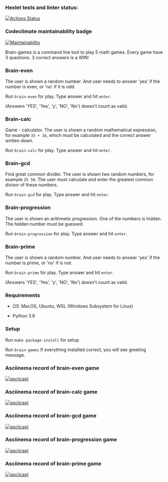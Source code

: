 ### Hexlet tests and linter status:
[![Actions Status](https://github.com/yudzhum/python-project-49/workflows/hexlet-check/badge.svg)](https://github.com/yudzhum/python-project-49/actions)

### Codeclimate maintainability badge
[![Maintainability](https://api.codeclimate.com/v1/badges/db026f4978b5fdc6577c/maintainability)](https://codeclimate.com/github/yudzhum/python-project-49/maintainability)

Brain-games is a command line tool to play 5 math games.
Every game have 3 questions. 3 correct answers is a WIN!

### Brain-even

The user is shown a random number. And user needs to answer 'yes' if the number is even, or 'no' if it is odd.

Run `brain-even` for play. Type answer and hit `enter`. 

(Answers 'YES', 'Yes', 'y', 'NO', 'No') doesn't count as valid.

### Brain-calc

Game - calculator. The user is shown a random mathematical expression, 
for example `35 + 16`, which must be calculated and the correct answer written down.

Run `brain-calc` for play. Type answer and hit `enter`.

### Brain-gcd

Find great common divider. The user is shown two random numbers, for example `25 50`.
The user must calculate and enter the greatest common divisor of these numbers.

Run `brain-gcd` for play. Type answer and hit `enter`.

### Brain-progression

The user is shown an arithmetic progression. One of the numbers is hidden.
The hidden number must be guessed.

Run `brain-progression` for play. Type answer and hit `enter`.

### Brain-prime

The user is shown a random number. And user needs to answer 'yes' if the number is prime, or 'no' if is not.

Run `brain-prime` for play. Type answer and hit `enter`.

(Answers 'YES', 'Yes', 'y', 'NO', 'No') doesn't count as valid.

### Requirements

* OS: MacOS, Ubuntu, WSL (Windows Subsystem for Linux)

* Python 3.8

### Setup

Run `make package-install` for setup

Run `brain-games` If everything installed correct, you will see greeting message.

### Asciinema record of brain-even game
[![asciicast](https://asciinema.org/a/CKOY8LuDlKQ8kyG2b8ldIfodi.svg)](https://asciinema.org/a/CKOY8LuDlKQ8kyG2b8ldIfodi)

### Asciinema record of brain-calc game
[![asciicast](https://asciinema.org/a/C5jNpcg8dbvv4Whbw9BHS5rCu.svg)](https://asciinema.org/a/C5jNpcg8dbvv4Whbw9BHS5rCu)

### Asciinema record of brain-gcd game
[![asciicast](https://asciinema.org/a/kMToFUYM29NsB78HzOIybH0CR.svg)](https://asciinema.org/a/kMToFUYM29NsB78HzOIybH0CR)

### Asciinema record of brain-progression game
[![asciicast](https://asciinema.org/a/DKtEZDXUlEPonaT5EOS8ZcnVf.svg)](https://asciinema.org/a/DKtEZDXUlEPonaT5EOS8ZcnVf)

### Asciinema record of brain-prime game
[![asciicast](https://asciinema.org/a/AeiNVkeBN4dY7OEmvlcVw8Zt7.svg)](https://asciinema.org/a/AeiNVkeBN4dY7OEmvlcVw8Zt7)
